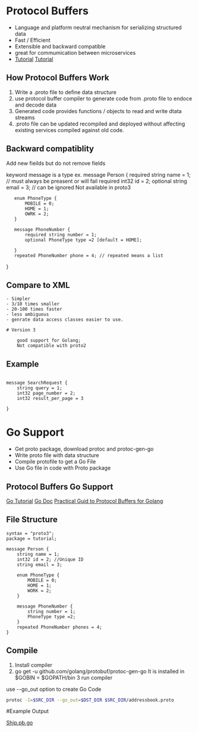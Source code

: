 # Protocol Buffers

* Language and platform neutral mechanism for serializing structured data
* Fast / Efficient
* Extensible and backward compatible
* great for commumication between microservices
* [Tutorial](https://developers.google.com/protocol-buffers)
<a href="https://developers.google.com/protocol-buffers">Tutorial</a>



## How Protocol Buffers Work

1. Write a .proto file to define data structure
2. use protocol buffer compiler to generate code from .proto file to endoce and decode data
3. Generated code provides functions / objects to read and write dtata streams
4. .proto file can be updated recompiled and deployed without affecting existing services compiled against old code. 

## Backward compatiblity

Add new fieilds but do not remove fields


keyword message is a type 
 ex. 
   message Person {
       required string name = 1; // must always be preasent or will fail
       required int32 id = 2;
       optional string email = 3; // can be ignored Not available in proto3

       enum PhoneType {
           MOBILE = 0;
           HOME = 1;
           OWRK = 2;
       }

       message PhoneNumber {
           required string number = 1;
           optional PhoneType type =2 [default = HOME];

       }
       repeated PhoneNumber phone = 4; // repeated means a list
   }


   ## Compare to XML
    - Simpler
    - 3/10 times smaller
    - 20-100 times faster
    - less ambiguous
    - genrate data access classes easier to use. 

    # Version 3

        good support for Golang; 
        Not compatible with proto2

 ## Example

 ```proto3

 message SearchRequest {
     string query = 1;
     int32 page_number = 2;
     int32 result_per_page = 3

 }       
 ```

 # Go Support

 - Get proto package, download protoc and protoc-gen-go
 - Write proto file with data structure
 - Compile protofile to get a Go File
 - Use Go file in code with Proto package

 ## Protocol Buffers Go Support
[Go Tutorial](https://developers.google.com/protocol-buffers/docs/gotutorial)
[Go Doc](https://godoc.org/github.com/golang/protobuf/proto#Buffer)
[Practical Guid to Protocol Buffers for Golang](http://www.minaandrawos.com/category/protocol-buffers/)


## File Structure

```proto3
syntax = "proto3";
package = tutorial;

message Person {
    string name = 1;
    int32 id = 2; //Unique ID 
    string email = 3;

    enum PhoneType {
        MOBILE = 0;
        HOME = 1;
        WORK = 2;
    }

    message PhoneNumber {
        string number = 1;
        PhoneType type =2;
    }
    repeated PhoneNumber phones = 4;
}
```

## Compile

1. Install compiler
2. go get -u github.com/golang/protobuf/protoc-gen-go
   It is installed in $GOBIN = $GOPATH/bin
3 run compiler

 use --go_out option to create Go Code

```sh
protoc -I=$SRC_DIR --go_out=$DST_DIR $SRC_DIR/addressbook.proto
```


#Example Output 

[Ship.pb.go](./protout/Ship.pb.go)



